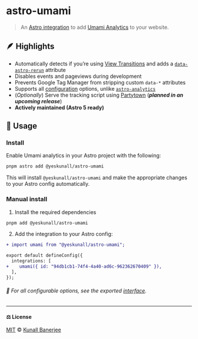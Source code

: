 # astro-umami

> An [Astro integration](https://docs.astro.build/en/guides/integrations-guide/) to add [Umami Analytics](https://umami.is/) to your website.

## 🪶 Highlights

- Automatically detects if you’re using [View Transitions](https://docs.astro.build/en/guides/view-transitions/) and adds a [`data-astro-rerun`](https://docs.astro.build/en/guides/view-transitions/#data-astro-rerun) attribute
- Disables events and pageviews during development
- Prevents Google Tag Manager from stripping custom `data-*` attributes
- Supports all [configuration](https://umami.is/docs/tracker-configuration) options, unlike [`astro-analytics`](https://github.com/Destiner/astro-analytics)
- (_Optionally_) Serve the tracking script using [Partytown](https://partytown.builder.io/) (_**planned in an upcoming release**_)
- __Actively maintained (Astro 5 ready)__

## 🛟 Usage

### Install

Enable Umami analytics in your Astro project with the following:

```sh
pnpm astro add @yeskunall/astro-umami
```

This will install `@yeskunall/astro-umami` and make the appropriate changes to your Astro config automatically.

### Manual install

1. Install the required dependencies

```sh
pnpm add @yeskunall/astro-umami
```

2. Add the integration to your Astro config:

```diff
+ import umami from "@yeskunall/astro-umami";

export default defineConfig({
  integrations: [
+    umami({ id: "94db1cb1-74f4-4a40-ad6c-962362670409" }),
  ],
});
```

###### 📖 For all configurable options, see the exported [interface](https://github.com/yeskunall/astro-umami/blob/main/packages/astro-umami/src/lib/umami-analytics.ts#L5).

---

#### ⚖️ License

[MIT](https://github.com/yeskunall/astro-umami/blob/main/license) © [Kunall Banerjee](https://kunall.dev/)

